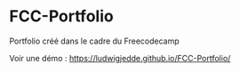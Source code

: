 # FCC-Portfolio
Portfolio créé dans le cadre du Freecodecamp

Voir une démo : https://ludwigjedde.github.io/FCC-Portfolio/
